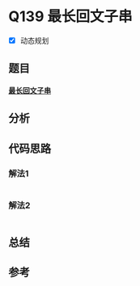 # Q139 最长回文子串

- [x] 动态规划

## 题目

#### [最长回文子串](https://leetcode-cn.com/problems/longest-palindromic-substring/)



## 分析





## 代码思路

### 解法1  

```java

```



### 解法2 

```java

```

## 总结



## 参考

